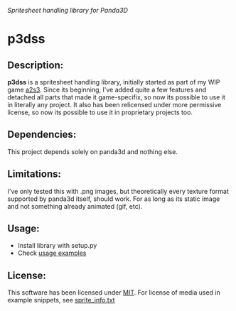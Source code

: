 *Spritesheet handling library for Panda3D*

# p3dss

## Description:

**p3dss** is a spritesheet handling library, initially started as part of my WIP
game [a2s3](https://github.com/moonburnt/a2s3). Since its beginning, I've added
quite a few features and detached all parts that made it game-specifix, so now
its possible to use it in literally any project. It also has been relicensed under
more permissive license, so now its possible to use it in proprietary projects too.

## Dependencies:

This project depends solely on panda3d and nothing else.

## Limitations:

I've only tested this with .png images, but theoretically every texture format
supported by panda3d itself, should work. For as long as its static image and not
something already animated (gif, etc).

## Usage:

- Install library with setup.py
- Check [usage examples](https://github.com/moonburnt/p3dss/tree/master/example)

## License:

This software has been licensed under [MIT](LICENSE). For license of media used
in example snippets, see [sprite_info.txt](
https://github.com/moonburnt/p3dss/tree/master/example/sprite_info.txt)
